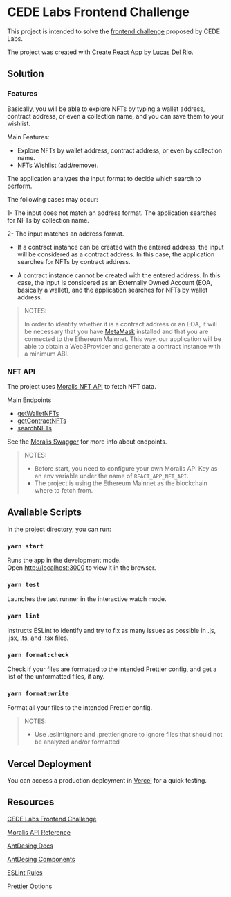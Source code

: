 # CEDE Labs Frontend Challenge

This project is intended to solve the [frontend challenge](https://github.com/CeDe-Keyper/frontend-challenge) proposed by CEDE Labs.

The project was created with [Create React App](https://github.com/facebook/create-react-app) by [Lucas Del Rio](https://github.com/lucasjdelri0).

## Solution

### Features

Basically, you will be able to explore NFTs by typing a wallet address, contract address, or even a collection name, and you can save them to your wishlist.

Main Features:

- Explore NFTs by wallet address, contract address, or even by collection name.
- NFTs Wishlist (add/remove).

The application analyzes the input format to decide which search to perform.

The following cases may occur:

1- The input does not match an address format. The application searches for NFTs by collection name.

2- The input matches an address format.

- If a contract instance can be created with the entered address, the input will be considered as a contract address. In this case, the application searches for NFTs by contract address.

- A contract instance cannot be created with the entered address. In this case, the input is considered as an Externally Owned Account (EOA, basically a wallet), and the application searches for NFTs by wallet address.

> NOTES:
>
> In order to identify whether it is a contract address or an EOA, it will be necessary that you have [MetaMask](https://metamask.io/download/) installed and that you are connected to the Ethereum Mainnet. This way, our application will be able to obtain a Web3Provider and generate a contract instance with a minimum ABI.

### NFT API

The project uses [Moralis NFT API](https://docs.moralis.io/reference/nft-api) to fetch NFT data.

Main Endpoints

- [getWalletNFTs](https://docs.moralis.io/reference/getwalletnfts-1)
- [getContractNFTs](https://docs.moralis.io/reference/getcontractnfts-1)
- [searchNFTs](https://docs.moralis.io/reference/searchnfts-2)

See the [Moralis Swagger](https://deep-index.moralis.io/api-docs-2.1/) for more info about endpoints.

> NOTES:
>
> - Before start, you need to configure your own Moralis API Key as an env variable under the name of `REACT_APP_NFT_API`.
> - The project is using the Ethereum Mainnet as the blockchain where to fetch from.

## Available Scripts

In the project directory, you can run:

### `yarn start`

Runs the app in the development mode.\
Open [http://localhost:3000](http://localhost:3000) to view it in the browser.

### `yarn test`

Launches the test runner in the interactive watch mode.

### `yarn lint`

Instructs ESLint to identify and try to fix as many issues as possible in .js, .jsx, .ts, and .tsx files.

### `yarn format:check`

Check if your files are formatted to the intended Prettier config, and get a list of the unformatted files, if any.

### `yarn format:write`

Format all your files to the intended Prettier config.

> NOTES:
>
> - Use .eslintignore and .prettierignore to ignore files that should not be analyzed and/or formatted

## Vercel Deployment

You can access a production deployment in [Vercel](https://cede-frontend-challenge.vercel.app/) for a quick testing.

## Resources

[CEDE Labs Frontend Challenge](https://github.com/CeDe-Keyper/frontend-challenge)

[Moralis API Reference](https://docs.moralis.io/reference/nft-api)

[AntDesing Docs](https://ant.design/docs/react/introduce)

[AntDesing Components](https://ant.design/components/overview/)

[ESLint Rules](https://eslint.org/docs/latest/rules/)

[Prettier Options](https://prettier.io/docs/en/options.html)
